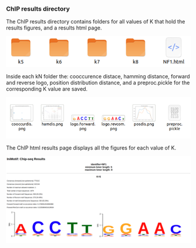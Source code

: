 ### ChIP results directory

 The ChIP results directory contains folders for all values of K that hold the results figures, and a results html page.
 
![ChIPresultsDIR](https://github.com/kearseya/IniMotif-py/blob/master/tutorial/screenshots/ChIPresultsDIR.png "ChIPresultsDIR")

Inside each kN folder the: cooccurence distace, hamming distance, forward and reverse logo, position distribution distance, and a preproc.pickle for the corresponding K value are saved.

![ChIPkDIR](https://github.com/kearseya/IniMotif-py/blob/master/tutorial/screenshots/CHIPkDIR.png "ChIPkDIR")

The ChIP html results page displays all the figures for each value of K.

![ChIPresultsPAGE](https://github.com/kearseya/IniMotif-py/blob/master/tutorial/screenshots/ChIPresultsPAGE.png "ChIPresultsPAGE")

